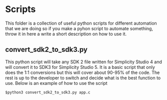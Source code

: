 # Scripts
This folder is a collection of useful python scripts for different automation that we are doing so if you make
a pyhon script to automate something, throw it in here a write a short description on how to use it.

## convert_sdk2_to_sdk3.py
This python script will take any SDK 2 file written for Simplicity Studio 4 and will convert it to SDK3 for
Simplicity Studio 5. It is a basic script that only does the 1:1 conversions but this will cover about 90-95%
of the code. The rest is up to the developer to switch and decide what is the best function to use.
Below is an example of how to use the script
```
$python3 convert_sdk2_to_sdk3.py app.c
```
